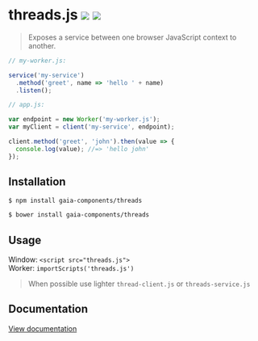 # threads.js [![](https://travis-ci.org/gaia-components/threads.svg)](https://travis-ci.org/gaia-components/threads) [![](https://david-dm.org/gaia-components/threads/dev-status.svg)](https://david-dm.org/gaia-components/threads#info=devDependencies)

> Exposes a service between one browser JavaScript context to another.


```js
// my-worker.js:

service('my-service')
  .method('greet', name => 'hello ' + name)
  .listen();
```
```js
// app.js:

var endpoint = new Worker('my-worker.js');
var myClient = client('my-service', endpoint);

client.method('greet', 'john').then(value => {
  console.log(value); //=> 'hello john'
});
```

## Installation

```bash
$ npm install gaia-components/threads
```
```bash
$ bower install gaia-components/threads
```

## Usage

Window: `<script src="threads.js">`<br/>
Worker: `importScripts('threads.js')`

> When possible use lighter `thread-client.js` or `threads-service.js`

<h2 class="jsdoc-hidden">Documentation</h2>
<a class="jsdoc-hidden" href="https://gaia-components.github.io/threads/docs/out/index.html">View documentation</a>


